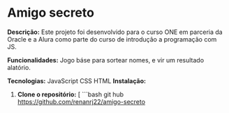 # Amigo secreto

**Descrição:**
Este projeto foi desenvolvido para o curso ONE em parceria da Oracle e a Alura como parte do curso de introdução a programação com JS.

**Funcionalidades:**
Jogo báse para sortear nomes, e vir um resultado alatório.

**Tecnologias:**
JavaScript
CSS
HTML
**Instalação:**
1. **Clone o repositório:**
  [ ```bash
   git hub https://github.com/renanrj22/amigo-secreto
